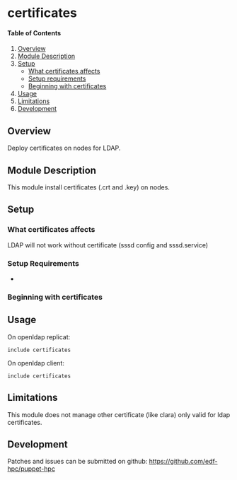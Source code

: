 # certificates

#### Table of Contents

1. [Overview](#overview)
2. [Module Description](#module-description)
3. [Setup](#setup)
    * [What certificates affects](#what-certificates-affects)
    * [Setup requirements](#setup-requirements)
    * [Beginning with certificates](#beginning-with-certificates)
4. [Usage](#usage)
5. [Limitations](#limitations)
6. [Development](#development)

## Overview

Deploy certificates on nodes for LDAP.

## Module Description

This module install certificates (.crt and .key) on nodes.

## Setup

### What certificates affects

LDAP will not work without certificate (sssd config and sssd.service)

### Setup Requirements

-

### Beginning with certificates

## Usage

On openldap replicat:
```
include certificates
```

On openldap client:
```
include certificates
```

## Limitations

This module does not manage other certificate (like clara) only valid for ldap certificates.

## Development

Patches and issues can be submitted on github:
https://github.com/edf-hpc/puppet-hpc
